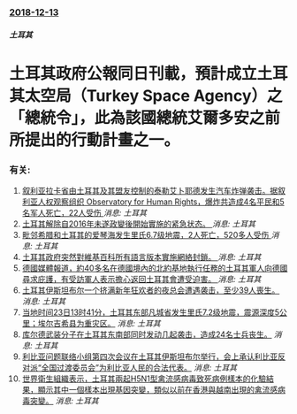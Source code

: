 ### [2018-12-13](/news/2018/12/13/index.md)

##### 土耳其
# 土耳其政府公報同日刊載，預計成立土耳其太空局（Turkey Space Agency）之「總統令」，此為該國總統艾爾多安之前所提出的行動計畫之一。




### 有关:

1. [ 叙利亚拉卡省由土耳其及其盟友控制的泰勒艾卜耶德发生汽车炸弹袭击。据叙利亚人权观察组织 Observatory for Human Rights，爆炸共造成4名平民和5名军人死亡，22人受伤 ](/zh/news/2019/11/23/叙利亚拉卡省由土耳其及其盟友控制的泰勒艾卜耶德发生汽车炸弹袭击-据叙利亚人权观察组织-Observatory-for.md) _消息: 土耳其_
2. [土耳其解除自2016年未遂政變後開始實施的紧急状态。 ](/zh/news/2018/07/19/土耳其解除自2016年未遂政變後開始實施的紧急状态.md) _消息: 土耳其_
3. [毗邻希腊和土耳其的爱琴海发生里氏6.7级地震，2人死亡，520多人受伤 ](/zh/news/2017/07/21/毗邻希腊和土耳其的爱琴海发生里氏67级地震-2人死亡-520多人受伤.md) _消息: 土耳其_
4. [土耳其政府突然對維基百科所有語言版本實施網絡封鎖。 ](/zh/news/2017/04/29/土耳其政府突然對維基百科所有語言版本實施網絡封鎖.md) _消息: 土耳其_
5. [德國媒體報道，約40多名在德國境內的北約基地執行任務的土耳其軍人向德國尋求庇護，有受訪軍人表示擔心返回土耳其會遭受迫害。 ](/zh/news/2017/01/28/德國媒體報道-約40多名在德國境內的北約基地執行任務的土耳其軍人向德國尋求庇護-有受訪軍人表示擔心返回土耳其會遭受迫害.md) _消息: 土耳其_
6. [土耳其伊斯坦布尔一个挤满新年狂欢者的夜总会遭遇袭击，至少39人喪生。 ](/zh/news/2017/01/1/土耳其伊斯坦布尔一个挤满新年狂欢者的夜总会遭遇袭击-至少39人喪生.md) _消息: 土耳其_
7. [ 当地时间23日13时41分，土耳其东部凡城省发生里氏7.2级地震，震源深度5公里；埃尔吉希县为重灾区。](/zh/news/2011/10/23/当地时间23日13时41分-土耳其东部凡城省发生里氏72级地震-震源深度5公里-埃尔吉希县为重灾区.md) _消息: 土耳其_
8. [库尔德武装分子在土耳其东南部同时发动几起袭击，造成24名士兵丧生。](/zh/news/2011/10/19/库尔德武装分子在土耳其东南部同时发动几起袭击-造成24名士兵丧生.md) _消息: 土耳其_
9. [利比亚问题联络小组第四次会议在土耳其伊斯坦布尔举行，会上承认利比亚反对派“全国过渡委员会”为利比亚人民的合法代表。](/zh/news/2011/07/15/利比亚问题联络小组第四次会议在土耳其伊斯坦布尔举行-会上承认利比亚反对派-全国过渡委员会-为利比亚人民的合法代表.md) _消息: 土耳其_
10. [世界衛生組織表示，土耳其兩起H5N1型禽流感病毒致死病例樣本的化驗結果，顯示其中一個樣本出現基因突變，類似以前在香港與越南出現的禽流感病毒突變。](/zh/news/2006/01/12/世界衛生組織表示-土耳其兩起H5N1型禽流感病毒致死病例樣本的化驗結果-顯示其中一個樣本出現基因突變-類似以前在香港與越.md) _消息: 土耳其_
